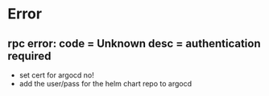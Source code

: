 # Error

## rpc error: code = Unknown desc = authentication required
- set cert for argocd no!
- add the user/pass for the helm chart repo to argocd
